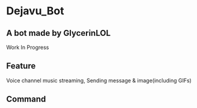 # Dejavu_Bot
## A bot made by GlycerinLOL
Work In Progress

## Feature
Voice channel music streaming,
Sending message & image(including GIFs)
## Command
###